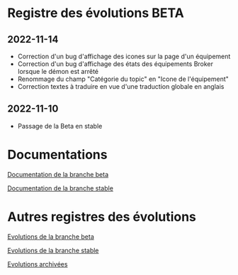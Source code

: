 # Registre des évolutions BETA

## 2022-11-14
- Correction d'un bug d'affichage des icones sur la page d'un équipement
- Correction d'un bug d'affichage des états des équipements Broker lorsque le démon est arrêté
- Renommage du champ "Catégorie du topic" en "Icone de l'équipement"
- Correction textes à traduire en vue d'une traduction globale en anglais

## 2022-11-10
- Passage de la Beta en stable


# Documentations

[Documentation de la branche beta](index_beta)

[Documentation de la branche stable](index)


# Autres registres des évolutions

[Evolutions de la branche beta](changelog_beta)

[Evolutions de la branche stable](changelog)

[Evolutions archivées](changelog_archived)
